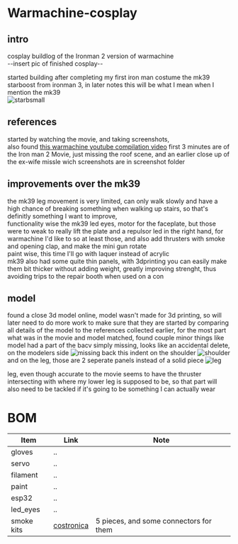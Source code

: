 # Warmachine-cosplay
## intro

cosplay buildlog of the Ironman 2 version of warmachine\
--insert pic of finished cosplay--

started building after completing my first iron man costume the mk39 starboost from ironman 3, in later notes this will be what I mean when I mention the mk39\
![starbsmall](https://github.com/user-attachments/assets/9ffd07ae-8d0a-4b9c-a6c2-8bd42cfad441)

## references

started by watching the movie, and taking screenshots,\
also found [this warmachine youtube compilation video](https://www.youtube.com/watch?v=4aNuh1j124o)
first 3 minutes are of the Iron man 2 Movie, just missing the roof scene, and an earlier close up of the ex-wife missle wich screenshots are in screenshot folder

## improvements over the mk39

the mk39 leg movement is very limited, can only walk slowly and have a high chance of breaking something when walking up stairs, so that's definitly something I want to improve,\
functionality wise the mk39 led eyes, motor for the faceplate, but those were to weak to really lift the plate and a repulsor led in the right hand, 
for warmachine I'd like to so at least those, and also add thrusters with smoke and opening clap, and make the mini gun rotate\
paint wise, this time I'll go with laquer instead of acrylic\
mk39 also had some quite thin panels, with 3dprinting you can easily make them bit thicker without adding weight, greatly improving strenght, thus avoiding trips to the repair booth when used on a con

 ## model

found a close 3d model online, model wasn't made for 3d printing, so will later need to do more work to make sure that they are
started by comparing all details of the model to the references collected earlier, 
for the most part what was in the movie and model matched, found couple minor things like 
model had a part of the bacv simply missing, looks like an accidental delete, on the modelers side
![missing back](https://github.com/user-attachments/assets/6f9cf4a1-4a7b-4e7c-8caa-c7b9e020bc73)
this indent on the shoulder ![shoulder](https://github.com/user-attachments/assets/d70ebb60-4649-4cb3-ba8a-df1b578bbc39)
and on the leg, those are 2 seperate panels instead of a solid piece
![leg](https://github.com/user-attachments/assets/a3d46a9b-93d0-44d9-bc59-048e8a22f843)

leg, even though accurate to the movie seems to have the thruster intersecting with where my lower leg is supposed to be, so that part will also need to be tackled if it's going to be something I can actually wear


# BOM
| Item       | Link                                                  | Note                                |
|------------|-------------------------------------------------------|-------------------------------------|
| gloves     | ..                                                    |                                     |
| servo      | ..                                                    |                                     |
| filament   | ..                                                    |                                     |
| paint      | ..                                                    |                                     |
| esp32      | ..                                                    |                                     |
| led_eyes   | ..                                                    |                                     |
| smoke kits | [costronica](https://costronica.com/en-nl/product/costronica-pocket-smoke-toggle) | 5 pieces, and some connectors for them |

